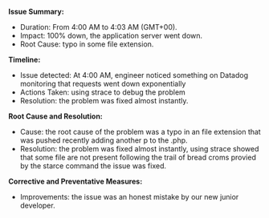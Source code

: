 **Issue Summary:**
- Duration: From 4:00 AM to 4:03 AM (GMT+00).
- Impact: 100% down, the application server went down.
- Root Cause: typo in some file extension.

**Timeline:**
- Issue detected: At 4:00 AM, engineer noticed something on Datadog monitoring that requests went down exponentially
- Actions Taken: using strace to debug the problem
- Resolution: the problem was fixed almost instantly.

**Root Cause and Resolution:**
- Cause: the root cause of the problem was a typo in an file extension that was pushed recently adding another p to the .php.
- Resolution: the problem was fixed almost instantly, using strace showed that some file are
not present following the trail of bread croms provied by the starce command the issue was fixed.

**Corrective and Preventative Measures:**
- Improvements: the issue was an honest mistake by our new junior developer.

